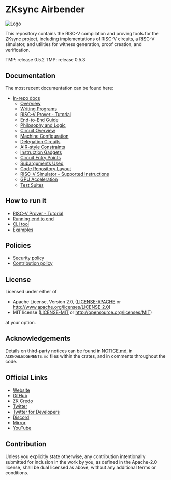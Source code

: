 # ZKsync Airbender

[![Logo](zksync-airbender-logo.png)](https://zksync.io/)

This repository contains the RISC-V compilation and proving tools for the ZKsync project, including implementations of RISC-V circuits, a RISC-V simulator, and utilities for witness generation, proof creation, and verification.

TMP: release 0.5.2
TMP: release 0.5.3

## Documentation

The most recent documentation can be found here:

- [In-repo docs](./docs/README.md)
  - [Overview](./docs/overview.md)
  - [Writing Programs](./docs/writing_programs.md)
  - [RISC-V Prover - Tutorial](./docs/tutorial.md)
  - [End-to-End Guide](./docs/end_to_end.md)
  - [Philosophy and Logic](./docs/philosophy_and_logic.md)
  - [Circuit Overview](./docs/circuit_overview.md)
  - [Machine Configuration](./docs/machine_configuration.md)
  - [Delegation Circuits](./docs/delegation_circuits.md)
  - [AIR-style Constraints](./docs/air_constraints.md)
  - [Instruction Gadgets](./docs/instruction_gadgets.md)
  - [Circuit Entry Points](./docs/circuit_entry_points.md)
  - [Subarguments Used](./docs/subarguments_used.md)
  - [Code Repository Layout](./docs/repo_layout.md)
  - [RISC-V Simulator - Supported Instructions](./docs/simulator_supported_instructions.md)
  - [GPU Acceleration](./docs/gpu.md)
  - [Test Suites](./docs/tests_overview.md)

## How to run it

- [RISC-V Prover - Tutorial](./docs/tutorial.md)
- [Running end to end](./docs/end_to_end.md)
- [CLI tool](./tools/cli/README.md)
- [Examples](./examples/)

## Policies

- [Security policy](SECURITY.md)
- [Contribution policy](CONTRIBUTING.md)

## License

Licensed under either of

 * Apache License, Version 2.0, ([LICENSE-APACHE](LICENSE-APACHE) or http://www.apache.org/licenses/LICENSE-2.0)
 * MIT license ([LICENSE-MIT](LICENSE-MIT) or http://opensource.org/licenses/MIT)

at your option.

## Acknowledgements

Details on third-party notices can be found in [NOTICE.md](./NOTICE.md), in `ACKNOWLEDGEMENTS.md` files within the crates, and in comments throughout the code.

## Official Links

- [Website](https://zksync.io/)
- [GitHub](https://github.com/matter-labs)
- [ZK Credo](https://github.com/zksync/credo)
- [Twitter](https://twitter.com/zksync)
- [Twitter for Developers](https://twitter.com/zkSyncDevs)
- [Discord](https://join.zksync.dev/)
- [Mirror](https://zksync.mirror.xyz/)
- [YouTube](https://www.youtube.com/@zkSync-era)

## Contribution

Unless you explicitly state otherwise, any contribution intentionally
submitted for inclusion in the work by you, as defined in the Apache-2.0
license, shall be dual licensed as above, without any additional terms or
conditions.
